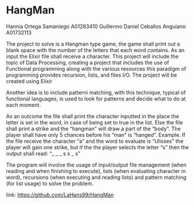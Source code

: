 # HangMan
Hannia Ortega Samaniego A01283410
Guillermo Daniel Ceballos Anguiano A01732113

The project to solve is a Hangman type game, the game shall print out a blank space with the number of the letters that each word contains. As an input the Elixir file shall receive a character. 
This project will include the topic of Data Processing, creating a project that includes the use of Functional programming along with the various resources this paradigm of programming provides recursion, lists, and files I/O. The project will be created using Elixir

Another idea is to include patterni matching, with this technique, typical of functional languages, is used to look for patterns and decide what to do at each moment.

As an outcome the file shall print the character inputted in the place the letter is set in the word, in case of being set to true in the list. Else the file shall print a strike and the “hangman” will draw a part of the “body”. The player shall have only 5 chances before his “man” is “hanged”. Example. If the file receive the character “a” and the word to evaluate is “Ulisses” the player will gain one strike, but if the the player selects the letter “s” then the output shall read: “_ _ _ s s _ s” 

The program will involve the usage of input/output file management (when reading and when finishing to execute), lists (when evaluating character in word), recursions (when executing and reading lists) and pattern matching (for list usage) to solve the problem.

link: https://github.com/LaHans99/HangMan

